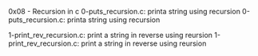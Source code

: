 0x08 - Recursion in c
0-puts_recursion.c: printa string using recursion
0-puts_recursion.c: printa string using recursion

1-print_rev_recursion.c: print a string in reverse using reursion
1-print_rev_recursion.c: print a string in reverse using reursion

